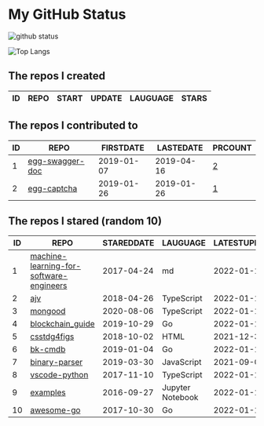 # My GitHub Status

<img src="https://github-readme-stats-1.yihong0618.vercel.app/api?username=jc-lathander&show_icons=true&&&hide_title=true&count_private=true" alt="github status" />

![Top Langs](https://github-readme-stats-1.yihong0618.vercel.app/api/top-langs/?username=jc-lathander&layout=compact)

<!--START_SECTION:my_github-->
## The repos I created
| ID | REPO | START | UPDATE | LAUGUAGE | STARS |
|----|------|-------|--------|----------|-------|

## The repos I contributed to
| ID |                                REPO                                | FIRSTDATE  | LASTEDATE  |                                          PRCOUNT                                           |
|----|--------------------------------------------------------------------|------------|------------|--------------------------------------------------------------------------------------------|
|  1 | [egg-swagger-doc](https://github.com/Yanshijie-EL/egg-swagger-doc) | 2019-01-07 | 2019-04-16 | [2](https://github.com/Yanshijie-EL/egg-swagger-doc/pulls?q=is%3Apr+author%3Ajc-lathander) |
|  2 | [egg-captcha](https://github.com/Raoul1996/egg-captcha)            | 2019-01-26 | 2019-01-26 | [1](https://github.com/Raoul1996/egg-captcha/pulls?q=is%3Apr+author%3Ajc-lathander)        |

## The repos I stared (random 10)
| ID |                                                     REPO                                                      | STAREDDATE |     LAUGUAGE     | LATESTUPDATE |
|----|---------------------------------------------------------------------------------------------------------------|------------|------------------|--------------|
|  1 | [machine-learning-for-software-engineers](https://github.com/ZuzooVn/machine-learning-for-software-engineers) | 2017-04-24 | md               | 2022-01-18   |
|  2 | [ajv](https://github.com/ajv-validator/ajv)                                                                   | 2018-04-26 | TypeScript       | 2022-01-18   |
|  3 | [mongood](https://github.com/renzholy/mongood)                                                                | 2020-08-06 | TypeScript       | 2022-01-16   |
|  4 | [blockchain_guide](https://github.com/yeasy/blockchain_guide)                                                 | 2019-10-29 | Go               | 2022-01-18   |
|  5 | [csstdg4figs](https://github.com/meyerweb/csstdg4figs)                                                        | 2018-10-02 | HTML             | 2021-12-30   |
|  6 | [bk-cmdb](https://github.com/Tencent/bk-cmdb)                                                                 | 2019-01-04 | Go               | 2022-01-18   |
|  7 | [binary-parser](https://github.com/Ericbla/binary-parser)                                                     | 2019-03-30 | JavaScript       | 2021-09-01   |
|  8 | [vscode-python](https://github.com/microsoft/vscode-python)                                                   | 2017-11-10 | TypeScript       | 2022-01-17   |
|  9 | [examples](https://github.com/elastic/examples)                                                               | 2016-09-27 | Jupyter Notebook | 2022-01-17   |
| 10 | [awesome-go](https://github.com/avelino/awesome-go)                                                           | 2017-10-30 | Go               | 2022-01-19   |

<!--END_SECTION:my_github-->

